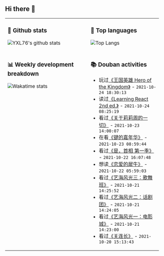 ## Hi there 👋

<table>
<tr>
<td valign="top" width="54%">

### 🔭 Github stats

![YXL76's github stats](https://github-readme-stats.yxl76.vercel.app/api?username=YXL76&count_private=true&show_icons=true&include_all_commits=true&theme=prussian&line_height=28&disable_animations=true)

</td>

<td valign="top" width="46%">

### 🌱 Top languages

![Top Langs](https://github-readme-stats.yxl76.vercel.app/api/top-langs/?username=YXL76&layout=compact&theme=prussian&langs_count=8&hide=HTML,CSS,SCSS)

</td>
</tr>
<tr>
<td valign="top" width="54%">

### 📊 Weekly development breakdown

![Wakatime stats](https://github-readme-stats.yxl76.vercel.app/api/wakatime?username=YXL76&layout=compact&theme=prussian)


</td>
<td valign="top" width="46%">

### 📚 Douban activities

- 玩过[《王国英雄 Hero of the Kingdom》](http://www.douban.com/game/35011451/) - `2021-10-24 18:30:13`
- 读过[《Learning React 2nd ed.》](https://book.douban.com/subject/34887887/) - `2021-10-24 08:25:19`
- 看过[《关于莉莉周的一切》](http://movie.douban.com/subject/1292219/) - `2021-10-23 14:00:07`
- 在看[《键的嘉年华》](http://movie.douban.com/subject/35438216/) - `2021-10-23 08:59:44`
- 看过[《是，首相 第一季》](http://movie.douban.com/subject/1441948/) - `2021-10-22 16:07:48`
- 想读[《恋爱的犀牛》](https://book.douban.com/subject/27103796/) - `2021-10-22 05:59:03`
- 看过[《艺海风光三：歌舞班》](http://movie.douban.com/subject/2136259/) - `2021-10-21 14:25:52`
- 看过[《艺海风光二：话剧团》](http://movie.douban.com/subject/2136261/) - `2021-10-21 14:24:05`
- 看过[《艺海风光一：电影城》](http://movie.douban.com/subject/2136260/) - `2021-10-21 14:23:00`
- 看过[《关连长》](http://movie.douban.com/subject/3008469/) - `2021-10-20 15:13:43`

</td>
</tr>
</table>

<!--
**YXL76/YXL76** is a ✨ _special_ ✨ repository because its `README.md` (this file) appears on your GitHub profile.

Here are some ideas to get you started:

- 🔭 I’m currently working on ...
- 🌱 I’m currently learning ...
- 👯 I’m looking to collaborate on ...
- 🤔 I’m looking for help with ...
- 💬 Ask me about ...
- 📫 How to reach me: ...
- 😄 Pronouns: ...
- ⚡ Fun fact: ...
-->
